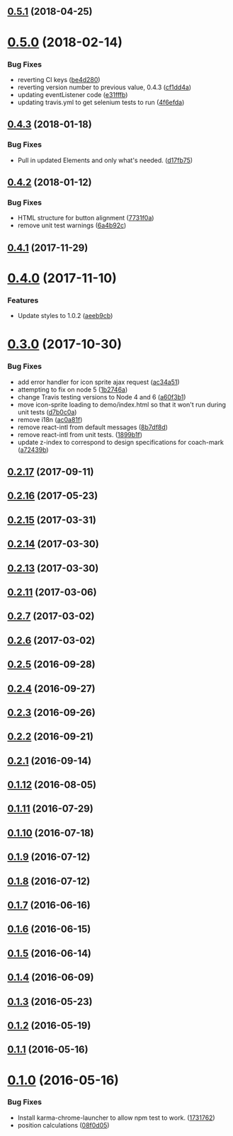 <a name="0.5.1"></a>
## [0.5.1](https://github.com/Pearson-Higher-Ed/coach-mark/compare/v0.5.0...v0.5.1) (2018-04-25)



<a name="0.5.0"></a>
# [0.5.0](https://github.com/Pearson-Higher-Ed/coach-mark/compare/v0.4.3...v0.5.0) (2018-02-14)


### Bug Fixes

* reverting CI keys ([be4d280](https://github.com/Pearson-Higher-Ed/coach-mark/commit/be4d280))
* reverting version number to previous value, 0.4.3 ([cf1dd4a](https://github.com/Pearson-Higher-Ed/coach-mark/commit/cf1dd4a))
* updating eventListener code ([e31fffb](https://github.com/Pearson-Higher-Ed/coach-mark/commit/e31fffb))
* updating travis.yml to get selenium tests to run ([4f6efda](https://github.com/Pearson-Higher-Ed/coach-mark/commit/4f6efda))



<a name="0.4.3"></a>
## [0.4.3](https://github.com/Pearson-Higher-Ed/coach-mark/compare/v0.4.2...v0.4.3) (2018-01-18)


### Bug Fixes

* Pull in updated Elements and only what's needed. ([d17fb75](https://github.com/Pearson-Higher-Ed/coach-mark/commit/d17fb75))



<a name="0.4.2"></a>
## [0.4.2](https://github.com/Pearson-Higher-Ed/coach-mark/compare/v0.4.1...v0.4.2) (2018-01-12)


### Bug Fixes

* HTML structure for button alignment ([7731f0a](https://github.com/Pearson-Higher-Ed/coach-mark/commit/7731f0a))
* remove unit test warnings ([6a4b92c](https://github.com/Pearson-Higher-Ed/coach-mark/commit/6a4b92c))



<a name="0.4.1"></a>
## [0.4.1](https://github.com/Pearson-Higher-Ed/coach-mark/compare/v0.4.0...v0.4.1) (2017-11-29)



<a name="0.4.0"></a>
# [0.4.0](https://github.com/Pearson-Higher-Ed/coach-mark/compare/v0.3.0...v0.4.0) (2017-11-10)


### Features

* Update styles to 1.0.2 ([aeeb9cb](https://github.com/Pearson-Higher-Ed/coach-mark/commit/aeeb9cb))



<a name="0.3.0"></a>
# [0.3.0](https://github.com/Pearson-Higher-Ed/coach-mark/compare/v0.2.17...v0.3.0) (2017-10-30)


### Bug Fixes

* add error handler for icon sprite ajax request ([ac34a51](https://github.com/Pearson-Higher-Ed/coach-mark/commit/ac34a51))
* attempting to fix on node 5 ([1b2746a](https://github.com/Pearson-Higher-Ed/coach-mark/commit/1b2746a))
* change Travis testing versions to Node 4 and 6 ([a60f3b1](https://github.com/Pearson-Higher-Ed/coach-mark/commit/a60f3b1))
* move icon-sprite loading to demo/index.html so that it won't run during unit tests ([d7b0c0a](https://github.com/Pearson-Higher-Ed/coach-mark/commit/d7b0c0a))
* remove i18n ([ac0a81f](https://github.com/Pearson-Higher-Ed/coach-mark/commit/ac0a81f))
* remove react-intl from default messages ([8b7df8d](https://github.com/Pearson-Higher-Ed/coach-mark/commit/8b7df8d))
* remove react-intl from unit tests. ([1899b1f](https://github.com/Pearson-Higher-Ed/coach-mark/commit/1899b1f))
* update z-index to correspond to design specifications for coach-mark ([a72439b](https://github.com/Pearson-Higher-Ed/coach-mark/commit/a72439b))



<a name="0.2.17"></a>
## [0.2.17](https://github.com/Pearson-Higher-Ed/coach-mark/compare/v0.2.16...v0.2.17) (2017-09-11)



<a name="0.2.16"></a>
## [0.2.16](https://github.com/Pearson-Higher-Ed/coach-mark/compare/v0.2.15...v0.2.16) (2017-05-23)



<a name="0.2.15"></a>
## [0.2.15](https://github.com/Pearson-Higher-Ed/coach-mark/compare/v0.2.14...v0.2.15) (2017-03-31)



<a name="0.2.14"></a>
## [0.2.14](https://github.com/Pearson-Higher-Ed/coach-mark/compare/v0.2.13...v0.2.14) (2017-03-30)



<a name="0.2.13"></a>
## [0.2.13](https://github.com/Pearson-Higher-Ed/coach-mark/compare/v0.2.11...v0.2.13) (2017-03-30)



<a name="0.2.11"></a>
## [0.2.11](https://github.com/Pearson-Higher-Ed/coach-mark/compare/v0.2.7...v0.2.11) (2017-03-06)



<a name="0.2.7"></a>
## [0.2.7](https://github.com/Pearson-Higher-Ed/coach-mark/compare/v0.2.6...v0.2.7) (2017-03-02)



<a name="0.2.6"></a>
## [0.2.6](https://github.com/Pearson-Higher-Ed/coach-mark/compare/v0.2.5...v0.2.6) (2017-03-02)



<a name="0.2.5"></a>
## [0.2.5](https://github.com/Pearson-Higher-Ed/coach-mark/compare/v0.2.4...v0.2.5) (2016-09-28)



<a name="0.2.4"></a>
## [0.2.4](https://github.com/Pearson-Higher-Ed/coach-mark/compare/v0.2.3...v0.2.4) (2016-09-27)



<a name="0.2.3"></a>
## [0.2.3](https://github.com/Pearson-Higher-Ed/coach-mark/compare/v0.2.2...v0.2.3) (2016-09-26)



<a name="0.2.2"></a>
## [0.2.2](https://github.com/Pearson-Higher-Ed/coach-mark/compare/v0.2.1...v0.2.2) (2016-09-21)



<a name="0.2.1"></a>
## [0.2.1](https://github.com/Pearson-Higher-Ed/coach-mark/compare/v0.1.12...v0.2.1) (2016-09-14)



<a name="0.1.12"></a>
## [0.1.12](https://github.com/Pearson-Higher-Ed/coach-mark/compare/v0.1.11...v0.1.12) (2016-08-05)



<a name="0.1.11"></a>
## [0.1.11](https://github.com/Pearson-Higher-Ed/coach-mark/compare/v0.1.10...v0.1.11) (2016-07-29)



<a name="0.1.10"></a>
## [0.1.10](https://github.com/Pearson-Higher-Ed/coach-mark/compare/v0.1.9...v0.1.10) (2016-07-18)



<a name="0.1.9"></a>
## [0.1.9](https://github.com/Pearson-Higher-Ed/coach-mark/compare/v0.1.8...v0.1.9) (2016-07-12)



<a name="0.1.8"></a>
## [0.1.8](https://github.com/Pearson-Higher-Ed/coach-mark/compare/v0.1.7...v0.1.8) (2016-07-12)



<a name="0.1.7"></a>
## [0.1.7](https://github.com/Pearson-Higher-Ed/coach-mark/compare/v0.1.6...v0.1.7) (2016-06-16)



<a name="0.1.6"></a>
## [0.1.6](https://github.com/Pearson-Higher-Ed/coach-mark/compare/v0.1.5...v0.1.6) (2016-06-15)



<a name="0.1.5"></a>
## [0.1.5](https://github.com/Pearson-Higher-Ed/coach-mark/compare/v0.1.4...v0.1.5) (2016-06-14)



<a name="0.1.4"></a>
## [0.1.4](https://github.com/Pearson-Higher-Ed/coach-mark/compare/v0.1.3...v0.1.4) (2016-06-09)



<a name="0.1.3"></a>
## [0.1.3](https://github.com/Pearson-Higher-Ed/coach-mark/compare/v0.1.2...v0.1.3) (2016-05-23)



<a name="0.1.2"></a>
## [0.1.2](https://github.com/Pearson-Higher-Ed/coach-mark/compare/v0.1.1...v0.1.2) (2016-05-19)



<a name="0.1.1"></a>
## [0.1.1](https://github.com/Pearson-Higher-Ed/coach-mark/compare/v0.1.0...v0.1.1) (2016-05-16)



<a name="0.1.0"></a>
# [0.1.0](https://github.com/Pearson-Higher-Ed/coach-mark/compare/08f0d05...v0.1.0) (2016-05-16)


### Bug Fixes

* Install karma-chrome-launcher to allow npm test to work. ([1731762](https://github.com/Pearson-Higher-Ed/coach-mark/commit/1731762))
* position calculations ([08f0d05](https://github.com/Pearson-Higher-Ed/coach-mark/commit/08f0d05))



